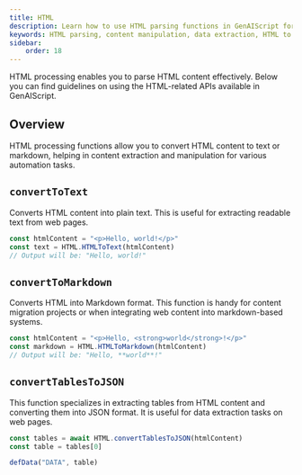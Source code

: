 ```yaml
---
title: HTML
description: Learn how to use HTML parsing functions in GenAIScript for effective content manipulation and data extraction.
keywords: HTML parsing, content manipulation, data extraction, HTML to text, HTML to markdown
sidebar:
    order: 18
---
```


HTML processing enables you to parse HTML content effectively. Below you can find guidelines on using the HTML-related APIs available in GenAIScript.

## Overview

HTML processing functions allow you to convert HTML content to text or markdown, helping in content extraction and manipulation for various automation tasks.

## `convertToText`

Converts HTML content into plain text. This is useful for extracting readable text from web pages.

```js
const htmlContent = "<p>Hello, world!</p>"
const text = HTML.HTMLToText(htmlContent)
// Output will be: "Hello, world!"
```

## `convertToMarkdown`

Converts HTML into Markdown format. This function is handy for content migration projects or when integrating web content into markdown-based systems.

```js
const htmlContent = "<p>Hello, <strong>world</strong>!</p>"
const markdown = HTML.HTMLToMarkdown(htmlContent)
// Output will be: "Hello, **world**!"
```

## `convertTablesToJSON`

This function specializes in extracting tables from HTML content and converting them into JSON format. It is useful for data extraction tasks on web pages.

```js
const tables = await HTML.convertTablesToJSON(htmlContent)
const table = tables[0]

defData("DATA", table)
```

